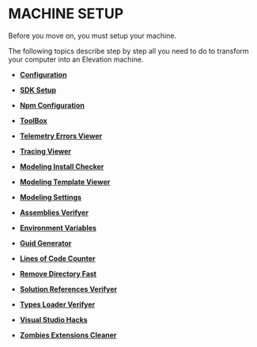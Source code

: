 # MACHINE SETUP

Before you move on, you must setup your machine.

The following topics describe step by step all you need to do to transform your computer into an Elevation machine.

- [**Configuration**](https://devops.primaverabss.com/elevation-docs/sdk/sdk.machinesetup/)

- [**SDK Setup**](https://devops.primaverabss.com/elevation-docs/sdk/sdk.setup/)

- [**Npm Configuration**](https://devops.primaverabss.com/elevation-docs/developercookbook/developercookbook.configuracaonpm/#configuracao-npm)

- [**ToolBox**](https://devops.primaverabss.com/elevation-docs/sdk/sdk.tools/#ferramentas)

- [**Telemetry Errors Viewer**](https://devops.primaverabss.com/elevation-docs/sdk/sdk.tools/#telemetry-errors-viewer)

- [**Tracing Viewer**](https://devops.primaverabss.com/elevation-docs/sdk/sdk.tools/#tracing-viewer)

- [**Modeling Install Checker**](https://devops.primaverabss.com/elevation-docs/sdk/sdk.tools/#modeling-install-checker)

- [**Modeling Template Viewer**](https://devops.primaverabss.com/elevation-docs/sdk/sdk.tools/#modeling-last-template-viewer)

- [**Modeling Settings**](https://devops.primaverabss.com/elevation-docs/sdk/sdk.tools/#modeling-settings)

- [**Assemblies Verifyer**](https://devops.primaverabss.com/elevation-docs/sdk/sdk.tools/#assemblies-verifyer)

- [**Environment Variables**](https://devops.primaverabss.com/elevation-docs/sdk/sdk.tools/#environment-variables)

- [**Guid Generator**](https://devops.primaverabss.com/elevation-docs/sdk/sdk.tools/#guid-generator)

- [**Lines of Code Counter**](https://devops.primaverabss.com/elevation-docs/sdk/sdk.tools/#lines-of-code-counter)

- [**Remove Directory Fast**](https://devops.primaverabss.com/elevation-docs/sdk/sdk.tools/#remove-directory-fast)

- [**Solution References Verifyer**](https://devops.primaverabss.com/elevation-docs/sdk/sdk.tools/#solution-references-verifyer)

- [**Types Loader Verifyer**](https://devops.primaverabss.com/elevation-docs/sdk/sdk.tools/#types-loader-verifyer)

- [**Visual Studio Hacks**](https://devops.primaverabss.com/elevation-docs/sdk/sdk.tools/#visual-studio-hacks)

- [**Zombies Extensions Cleaner**](https://devops.primaverabss.com/elevation-docs/sdk/sdk.tools/#zombies-extensions-cleaner) 